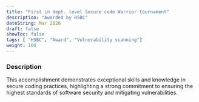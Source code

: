 ```yaml
---
title: "First in dept. level Secure code Warrior tournament"
description: "Awarded by HSBC"
dateString: Mar 2020
draft: false
showToc: false
tags: [ "HSBC", "Award", "Vulnerability scanning"]
weight: 104
---
```


### Description
This accomplishment demonstrates exceptional skills and knowledge in secure coding practices, highlighting a strong commitment to ensuring the highest standards of software security and mitigating vulnerabilities.

